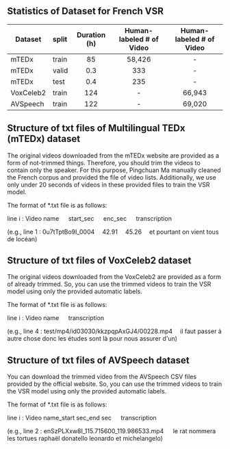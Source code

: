 ## Statistics of Dataset for French VSR

| Dataset        | split  | Duration (h)  |  Human-labeled # of Video      |   Human-labeled # of Video      |
|--------------|:----------|:------------------:|:-----------------:|:-----------------:|
| mTEDx |       train        |        85           |    58,426    | -    |
| mTEDx |       valid        |         0.3         |    333    |   -    | 
| mTEDx |       test        |          0.4       |    235    |  -    | 
| VoxCeleb2 |       train        |        124           |    -    |   66,943    | 
| AVSpeech |       train        |        122           |    -    |  69,020    | 


## Structure of txt files of Multilingual TEDx (mTEDx) dataset
The original videos downloaded from the mTEDx website are provided as a form of not-trimmed things. Therefore, you should trim the videos to contain only the speaker. For this purpose, Pingchuan Ma manually cleaned the French corpus and provided the file of video lists. Additionally, we use only under 20 seconds of videos in these provided files to train the VSR model.

The format of *.txt file is as follows:

line i : Video name &emsp; start_sec &emsp;  enc_sec &emsp;  transcription

(e.g., line 1 : 0u7tTptBo9I_0004&emsp;	42.91&emsp;	45.26&emsp;	et pourtant on vient tous de locéan)


## Structure of txt files of VoxCeleb2 dataset
The original videos downloaded from the VoxCeleb2 are provided as a form of already trimmed. So, you can use the trimmed videos to train the VSR model using only the provided automatic labels. 

The format of *.txt file is as follows:

line i : Video name &emsp; transcription

(e.g., line 4 : test/mp4/id03030/kkzpqpAxGJ4/00228.mp4&emsp;	il faut passer à autre chose donc les études sont là pour nous assurer d'un)


## Structure of txt files of AVSpeech dataset
You can download the trimmed video from the AVSpeech CSV files provided by the official website. So, you can use the trimmed videos to train the VSR model using only the provided automatic labels. 

The format of *.txt file is as follows:

line i : Video name_start sec_end sec &emsp;  transcription

(e.g., line 2 : enSzPLXxw8I_115.715600_119.986533.mp4 &emsp;	le rat nommera les tortues raphaël donatello leonardo et michelangelo)
